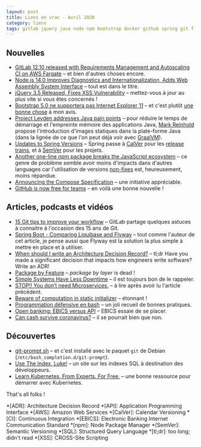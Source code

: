 ```yaml
---
layout: post
title: Liens en vrac - Avril 2020
category: liens
tags: gitlab jquery java node npm bootstrap docker github spring git flyway liquibase adr bash ebics banking sql kubernetes
---
```


## Nouvelles
* [GitLab 12.10 released with Requirements Management and Autoscaling CI on AWS Fargate](https://about.gitlab.com/releases/2020/04/22/gitlab-12-10-released/)
  – et bien d'autres choses encore.
* [Node.js 14.0 Improves Diagnostics and Internationalization, Adds Web Assembly System Interface](https://www.infoq.com/news/2020/04/node-js-14-release/)
  – tout est dans le titre.
* [jQuery 3.5 Released, Fixes XSS Vulnerability](https://www.infoq.com/news/2020/04/jquery-35-xss-vulnerability-fix/)
  – mettez-vous à jour au plus vite si vous êtes concernés !
* [Bootstrap 5.0 ne supportera pas Internet Explorer 11](https://www.programmez.com/actualites/bootstrap-50-ne-supportera-pas-internet-explorer-11-30444)
  – et c'est plutôt [une bonne chose](https://techcommunity.microsoft.com/t5/windows-it-pro-blog/the-perils-of-using-internet-explorer-as-your-default-browser/ba-p/331732)
    à mon avis. 
* [Project Leyden addresses Java pain points](https://www.infoworld.com/article/3540709/project-leyden-addresses-java-pain-points.html)
  – pour réduire le temps de démarrage et l'empreinte mémoire des applications Java,
    [Mark Reinhold](https://twitter.com/mreinhold) propose l'introduction d'images statiques dans la
    plate-forme Java (dans la lignée de ce que l'on peut déjà voir avec [GraalVM](https://www.graalvm.org/)).
* [Updates to Spring Versions](https://spring.io/blog/2020/04/30/updates-to-spring-versions)
  – Spring passe à [CalVer](https://calver.org/) pour les [release trains](https://en.wikipedia.org/wiki/Software_versioning#Release_train),
    et à [SemVer](https://semver.org/) pour les projets.
* [Another one-line npm package breaks the JavaScript ecosystem](https://www.zdnet.com/article/another-one-line-npm-package-breaks-the-javascript-ecosystem/)
  – ce genre de problème semble avoir moins d'impacts dans d'autres languages car l'utilisation de
    versions [non-fixes](https://docs.npmjs.com/about-semantic-versioning#using-semantic-versioning-to-specify-update-types-your-package-can-accept)
    est, heureusement, moins répandue.
* [Announcing the Compose Specification](https://www.docker.com/blog/announcing-the-compose-specification/)
  – une initiative appréciable.
* [GitHub is now free for teams](https://github.blog/2020-04-14-github-is-now-free-for-teams/)
  – en voilà une bonne nouvelle !

## Articles, podcasts et vidéos
* [15 Git tips to improve your workflow](https://about.gitlab.com/blog/2020/04/07/15-git-tips-improve-workflow/)
  – GitLab partage quelques astuces à connaitre à l'occasion des 15 ans de Git.
* [Spring Boot - Comparing Liquibase and Flyway](https://4lex.nz/2020/04/spring-boot-database-migrations)
  – tout comme l'auteur de cet article, je pense aussi que Flyway est la solution la plus simple à
    mettre en place et à utiliser.
* [When should I write an Architecture Decision Record?](https://labs.spotify.com/2020/04/14/when-should-i-write-an-architecture-decision-record/)
  – tl;dr Have you made a significant decision that impacts how engineers write software? Write an
    ADR!
* [Package by Feature](https://phauer.com/2020/package-by-feature/)
  – _package by layer_ is dead !
* [Simple Systems Have Less Downtime](https://www.gkogan.co/blog/simple-systems/?r=0)
  – il est toujours bon de le rappeler.
* [STOP!! You don’t need Microservices.](https://medium.com/swlh/stop-you-dont-need-microservices-dc732d70b3e0)
  – à lire après avoir lu l'article précédent.
* [Beware of computation in static initializer](https://pangin.pro/posts/computation-in-static-initializer)
  – étonnant !
* [Programmation défensive en bash](https://blog.seboss666.info/2020/04/programmation-defensive-en-bash/)
  – un joli recueil de bonnes pratiques.
* [Open banking: EBICS versus API](https://www.ebicsblog.com/2020/04/open-banking-ebics-versus-api.html)
  – EBICS essaie de se placer.
* [Can cash survive coronavirus?](https://www.thersa.org/discover/publications-and-articles/rsa-blogs/2020/04/cash-survive-coronavirus)
  – il se pourrait bien que non.

## Découvertes
* [git-prompt.sh](https://github.com/git/git/blob/master/contrib/completion/git-prompt.sh)
  – et c'est installé avec le paquet `git` de Debian (`/etc/bash_completion.d/git-prompt`).
* [Use The Index, Luke!](https://use-the-index-luke.com/)
  – un site sur les indexes SQL à destination des développeurs.
* [Learn Kubernetes. From Experts. For Free.](https://kube.academy/)
  – une bonne ressource pour démarrer avec Kubernetes.

That's all folks !

*[ADR]: Architecture Decision Record
*[API]: Application Programming Interface
*[AWS]: Amazon Web Services
*[CalVer]: Calendar Versioning
*[CI]: Continuous Integration
*[EBICS]: Electronic Banking Internet Communication Standard
*[npm]: Node Package Manager
*[SemVer]: Semantic Versioning
*[SQL]: Structured Query Language
*[tl;dr]: too long; didn't read
*[XSS]: CROSS-Site Scripting
